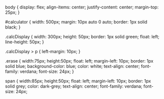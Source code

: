 body {
  display: flex;
  align-items: center;
  justify-content: center;
  margin-top: 25px;
}

#calculator {
  width: 500px;
  margin: 10px auto 0 auto;
  border: 1px solid black;
}

.calcDisplay {
  width: 300px;
  height: 50px;
  border: 1px solid green;
  float: left;
  line-height: 50px;
}

.calcDisplay > p {
  left-margin: 10px;
}

.erase {
  width:75px;
  height:50px;
  float: left;
  margin-left: 10px;
  border: 1px solid blue;
  background-color: blue;
  color: white;
  text-align: center;
  font-family: verdana;
  font-size: 24px;
}

span {
  width:85px;
  height:50px;
  float: left;
  margin-left: 10px;
  border: 1px solid grey;
  color: dark-grey;
  text-align: center;
  font-family: verdana;
  font-size: 24px;